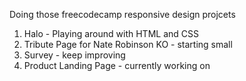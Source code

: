 Doing those freecodecamp responsive design projcets

1. Halo - Playing around with HTML and CSS
2. Tribute Page for Nate Robinson KO - starting small
3. Survey - keep improving
4. Product Landing Page - currently working on
